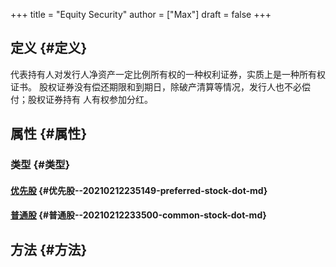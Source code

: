 +++
title = "Equity Security"
author = ["Max"]
draft = false
+++

## 定义 {#定义}

代表持有人对发行人净资产一定比例所有权的一种权利证券，实质上是一种所有权证书。
股权证券没有偿还期限和到期日，除破产清算等情况，发行人也不必偿付；股权证券持有
人有权参加分红。


## 属性 {#属性}


### 类型 {#类型}


#### [优先股](20210212235149-preferred_stock.md) {#优先股--20210212235149-preferred-stock-dot-md}


#### [普通股](20210212233500-common_stock.md) {#普通股--20210212233500-common-stock-dot-md}


## 方法 {#方法}
